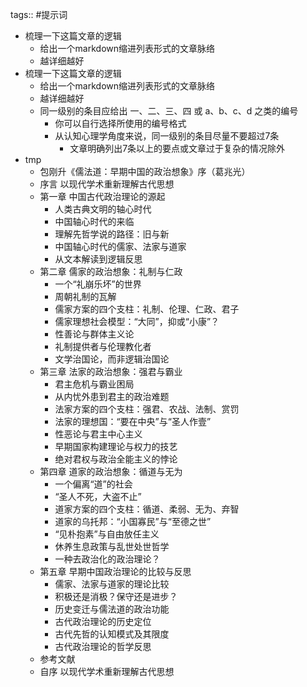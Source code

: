 tags:: #提示词

- 梳理一下这篇文章的逻辑
	- 给出一个markdown缩进列表形式的文章脉络
	- 越详细越好​​​
- 梳理一下这篇文章的逻辑
	- 给出一个markdown缩进列表形式的文章脉络
	- 越详细越好​​​
	- 同一级别的条目应给出 一、二、三、四 或 a、b、c、d 之类的编号
		- 你可以自行选择所使用的编号格式
		- 从认知心理学角度来说，同一级别的条目尽量不要超过7条
			- 文章明确列出7条以上的要点或文章过于复杂的情况除外
- tmp
	- 包刚升《儒法道：早期中国的政治想象》序（葛兆光）
	- 序言 以现代学术重新理解古代思想
	- 第一章 中国古代政治理论的源起
		- 人类古典文明的轴心时代
		- 中国轴心时代的来临
		- 理解先哲学说的路径：旧与新
		- 中国轴心时代的儒家、法家与道家
		- 从文本解读到逻辑反思
	- 第二章 儒家的政治想象：礼制与仁政
		- 一个“礼崩乐坏”的世界
		- 周朝礼制的瓦解
		- 儒家方案的四个支柱：礼制、伦理、仁政、君子
		- 儒家理想社会模型：“大同”，抑或“小康”？
		- 性善论与群体主义论
		- 礼制提供者与伦理教化者
		- 文学治国论，而非逻辑治国论
	- 第三章 法家的政治想象：强君与霸业
		- 君主危机与霸业困局
		- 从内忧外患到君主的政治难题
		- 法家方案的四个支柱：强君、农战、法制、赏罚
		- 法家的理想国：“要在中央”与“圣人作壹”
		- 性恶论与君主中心主义
		- 早期国家构建理论与权力的技艺
		- 绝对君权与政治全能主义的悖论
	- 第四章 道家的政治想象：循道与无为
		- 一个偏离“道”的社会
		- “圣人不死，大盗不止”
		- 道家方案的四个支柱：循道、柔弱、无为、弃智
		- 道家的乌托邦：“小国寡民”与“至德之世”
		- “见朴抱素”与自由放任主义
		- 休养生息政策与乱世处世哲学
		- 一种去政治化的政治理论？
	- 第五章 早期中国政治理论的比较与反思
		- 儒家、法家与道家的理论比较
		- 积极还是消极？保守还是进步？
		- 历史变迁与儒法道的政治功能
		- 古代政治理论的历史定位
		- 古代先哲的认知模式及其限度
		- 古代政治理论的哲学反思
	- 参考文献
	- 自序 以现代学术重新理解古代思想